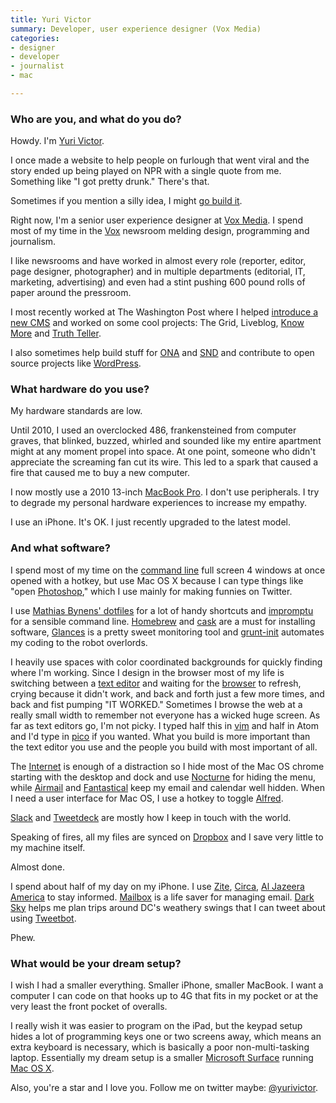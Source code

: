 ```yaml
---
title: Yuri Victor
summary: Developer, user experience designer (Vox Media)
categories:
- designer
- developer
- journalist
- mac

---
```


### Who are you, and what do you do?

Howdy. I'm [Yuri Victor](http://www.yurivictor.com/ "Yuri's website.").

I once made a website to help people on furlough that went viral and the story ended up being played on NPR with a single quote from me. Something like "I got pretty drunk." There's that.

Sometimes if you mention a silly idea, I might [go build it](https://twitter.com/yurivictor/status/433700448449859584 "Yuri's Twitter thread about his 'Is it colder than Sochi?' hack.").

Right now, I'm a senior user experience designer at [Vox Media](http://www.voxmedia.com/ "The Vox Media website."). I spend most of my time in the [Vox](http://www.vox.com/ "The Vox site.") newsroom melding design, programming and journalism.

I like newsrooms and have worked in almost every role (reporter, editor, page designer, photographer) and in multiple departments (editorial, IT, marketing, advertising) and even had a stint pushing 600 pound rolls of paper around the pressroom.

I most recently worked at The Washington Post where I helped [introduce a new CMS](http://wordpress.tv/2013/07/29/yuri-victor-why-the-washington-post-uses-wordpress/ "Yuri's video about building a CMS for The Washington Post.") and worked on some cool projects: The Grid, Liveblog, [Know More](http://knowmore.washingtonpost.com/ "The Know More learning site.") and [Truth Teller](http://truthteller.washingtonpost.com/ "A site for fact-checking political speech.").

I also sometimes help build stuff for [ONA](http://journalists.org/ "The Online News Association site.") and [SND](http://www.snd.org/ "The Society for News Design site.") and contribute to open source projects like [WordPress][].

### What hardware do you use?

My hardware standards are low.

Until 2010, I used an overclocked 486, frankensteined from computer graves, that blinked, buzzed, whirled and sounded like my entire apartment might at any moment propel into space. At one point, someone who didn't appreciate the screaming fan cut its wire. This led to a spark that caused a fire that caused me to buy a new computer.

I now mostly use a 2010 13-inch [MacBook Pro][macbook-pro]. I don't use peripherals. I try to degrade my personal hardware experiences to increase my empathy.

I use an iPhone. It's OK. I just recently upgraded to the latest model.

### And what software?

I spend most of my time on the [command line][iterm2] full screen 4 windows at once opened with a hotkey, but use Mac OS X because I can type things like "open [Photoshop][]," which I use mainly for making funnies on Twitter.

I use [Mathias Bynens' dotfiles](https://github.com/mathiasbynens/dotfiles "Mathias' dotfiles on GitHub.") for a lot of handy shortcuts and [impromptu][] for a sensible command line. [Homebrew][] and [cask][homebrew-cask] are a must for installing software, [Glances][] is a pretty sweet monitoring tool and [grunt-init][] automates my coding to the robot overlords.

I heavily use spaces with color coordinated backgrounds for quickly finding where I'm working. Since I design in the browser most of my life is switching between a [text editor][atom] and waiting for the [browser][chrome] to refresh, crying because it didn't work, and back and forth just a few more times, and back and fist pumping "IT WORKED." Sometimes I browse the web at a really small width to remember not everyone has a wicked huge screen. As far as text editors go, I'm not picky. I typed half this in [vim][] and half in Atom and I'd type in [pico][] if you wanted. What you build is more important than the text editor you use and the people you build with most important of all.

The [Internet](http://giphy.com/gifs/PDFQfRc80TTi0 "An animated GIF of the Internet.") is enough of a distraction so I hide most of the Mac OS chrome starting with the desktop and dock and use [Nocturne][] for hiding the menu, while [Airmail][] and [Fantastical][] keep my email and calendar well hidden. When I need a user interface for Mac OS, I use a hotkey to toggle [Alfred][].

[Slack][] and [Tweetdeck][] are mostly how I keep in touch with the world.

Speaking of fires, all my files are synced on [Dropbox][] and I save very little to my machine itself.

Almost done.

I spend about half of my day on my iPhone. I use [Zite][zite-ios], [Circa][circa-ios], [Al Jazeera America][al-jazeera-america-news-ios] to stay informed. [Mailbox][] is a life saver for managing email. [Dark Sky][dark-sky-ios] helps me plan trips around DC's weathery swings that I can tweet about using [Tweetbot][tweetbot-ios].

Phew.

### What would be your dream setup?

I wish I had a smaller everything. Smaller iPhone, smaller MacBook. I want a computer I can code on that hooks up to 4G that fits in my pocket or at the very least the front pocket of overalls.

I really wish it was easier to program on the iPad, but the keypad setup hides a lot of programming keys one or two screens away, which means an extra keyboard is necessary, which is basically a poor non-multi-tasking laptop. Essentially my dream setup is a smaller [Microsoft Surface][surface-rt] running [Mac OS X][macos].

Also, you're a star and I love you. Follow me on twitter maybe: [@yurivictor](http://twitter.com/yurivictor "Yuri's Twitter account.").

[macbook-pro]: https://www.apple.com/macbook-pro/ "A laptop."
[pico]: http://www.supertalent.com/products/stt_usb_detail.php?type=Pico "A physically tiny USB drive."
[surface-rt]: https://www.amazon.com/Microsoft-Surface-32GB-RT/dp/B009XNBFJK "A tablet device."
[airmail]: http://airmailapp.com/ "A mail client for the Mac."
[al-jazeera-america-news-ios]: https://itunes.apple.com/us/app/al-jazeera-america-news/id810543104 "A news app."
[alfred]: https://www.alfredapp.com/ "A launcher app for the Mac."
[atom]: https://atom.io/ "A text editor based on web technology."
[chrome]: https://www.google.com/intl/en/chrome/browser/ "A WebKit-based browser, where each tab runs in its own thread."
[circa-ios]: https://itunes.apple.com/app/circa-news/id517114354 "A news app."
[dark-sky-ios]: https://darksky.net/app/ "A weather app."
[dropbox]: https://www.dropbox.com/ "Online syncing and storage."
[fantastical]: https://flexibits.com/fantastical "A calendaring app for the Mac."
[glances]: https://github.com/nicolargo/glances "Command-line system monitoring."
[grunt-init]: https://gruntjs.com/project-scaffolding "A command-line tool for creating new projects."
[homebrew-cask]: https://github.com/caskroom/homebrew-cask "A command-line tool for installing Mac applications."
[homebrew]: http://brew.sh "Command-line package manager for Mac OS X."
[impromptu]: https://github.com/impromptu/impromptu "A Node-based command prompt."
[iterm2]: https://iterm2.com/ "An alternative terminal application for Mac OS X."
[macos]: https://en.wikipedia.org/wiki/MacOS "An operating system for Mac hardware."
[mailbox]: http://www.mailboxapp.com/ "A email client."
[nocturne]: https://nocturne.en.softonic.com/mac "A Mac app for adjusting the screen's hue."
[photoshop]: https://www.adobe.com/products/photoshop.html "A bitmap image editor."
[slack]: https://slack.com/ "A collaboration service."
[tweetbot-ios]: https://tapbots.com/tweetbot/ "A Twitter client for iOS."
[tweetdeck]: https://about.twitter.com/products/tweetdeck "A multi-column Twitter client."
[vim]: https://www.vim.org/ "A command-line text editor."
[wordpress]: https://wordpress.com/ "Weblog publishing software."
[zite-ios]: https://itunes.apple.com/us/app/zite-personalized-magazine/id419752338 "A personal magazine app."
